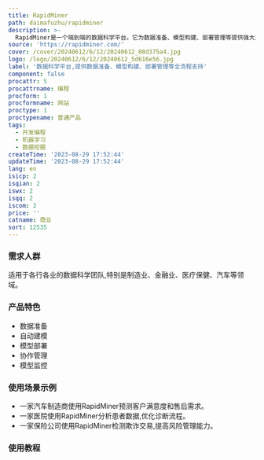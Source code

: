 ```yaml
---
title: RapidMiner
path: daimafuzhu/rapidminer
description: >-
  RapidMiner是一个端到端的数据科学平台。它为数据准备、模型构建、部署管理等提供强大支持,可以大大提高团队的数据科学效率。该平台易于上手,同时保证可扩展性好、可管控性强、安全可靠。
source: 'https://rapidminer.com/'
cover: /cover/20240612/6/12/20240612_08d375a4.jpg
logo: /logo/20240612/6/12/20240612_5d616e56.jpg
label: '数据科学平台,提供数据准备、模型构建、部署管理等全流程支持'
component: false
procattr: 5
procattrname: 编程
procform: 1
procformname: 网站
proctype: 1
proctypename: 普通产品
tags:
  - 开发编程
  - 机器学习
  - 数据挖掘
createTime: '2023-08-29 17:52:44'
updateTime: '2023-08-29 17:52:44'
lang: en
isicp: 2
isqian: 2
iswx: 2
isqq: 2
iscom: 2
price: ''
catname: 商业
sort: 12535
---
```




### 需求人群
适用于各行各业的数据科学团队,特别是制造业、金融业、医疗保健、汽车等领域。

### 产品特色
- 数据准备
- 自动建模
- 模型部署
- 协作管理
- 模型监控

### 使用场景示例
- 一家汽车制造商使用RapidMiner预测客户满意度和售后需求。
- 一家医院使用RapidMiner分析患者数据,优化诊断流程。
- 一家保险公司使用RapidMiner检测欺诈交易,提高风险管理能力。

### 使用教程


  
